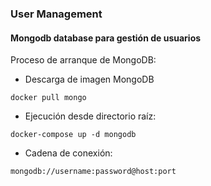 

### User Management



#### Mongodb database para gestión de usuarios

Proceso de arranque de MongoDB:

- Descarga de imagen MongoDB

```
docker pull mongo
```
- Ejecución desde directorio raíz:

```
docker-compose up -d mongodb
```
- Cadena de conexión:
```
mongodb://username:password@host:port
```
